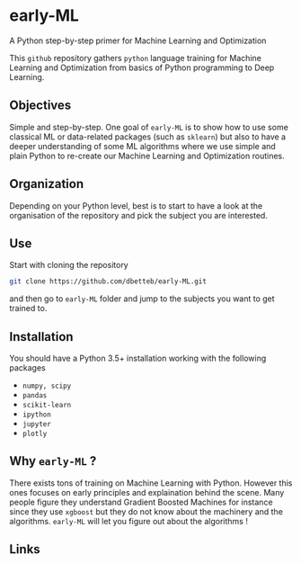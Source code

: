 # early-ML
A Python step-by-step primer for Machine Learning and Optimization

This `github` repository gathers `python` language training for Machine Learning and Optimization from basics of Python programming to Deep Learning.

## Objectives

Simple and step-by-step. One goal of `early-ML` is to show how to use some classical ML or data-related packages (such as `sklearn`) but also to have a deeper understanding of some ML algorithms where we use simple and plain Python to re-create our Machine Learning and Optimization routines.

## Organization

Depending on your Python level, best is to start to have a look at the organisation of the repository and pick the subject you are interested.

## Use

Start with cloning the repository

```bash
git clone https://github.com/dbetteb/early-ML.git
```

and then go to `early-ML` folder and jump to the subjects you want to get trained to.

## Installation

You should have a Python 3.5+ installation working with the following packages
- `numpy, scipy`
- `pandas`
- `scikit-learn`
- `ipython`
- `jupyter`
- `plotly`

## Why `early-ML` ?

There exists tons of training on Machine Learning with Python. However this ones focuses on early principles and explaination behind the scene. Many people figure they understand Gradient Boosted Machines for instance since they use `xgboost` but they do not know about the machinery and the algorithms. `early-ML` will let you figure out about the algorithms !


## Links



